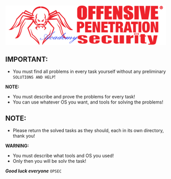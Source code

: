 ![](https://github.com/Offensive-Penetration-Security/OPSEC-Academy/blob/main/Docs/logo300-Academy.png)

## IMPORTANT: 
- You must find all problems in every task yourself without any preliminary `SOLUTIONS AND HELP`!

**NOTE:** 
- You must describe and prove the problems for every task!
- You can use whatever OS you want, and tools for solving the problems! 

## NOTE:
- Please return the solved tasks as they should, each in its own directory, thank you!

**WARNING:**
- You must describe what tools and OS you used!
- Only then you will be solv the task!

***Good luck everyone*** `OPSEC`
